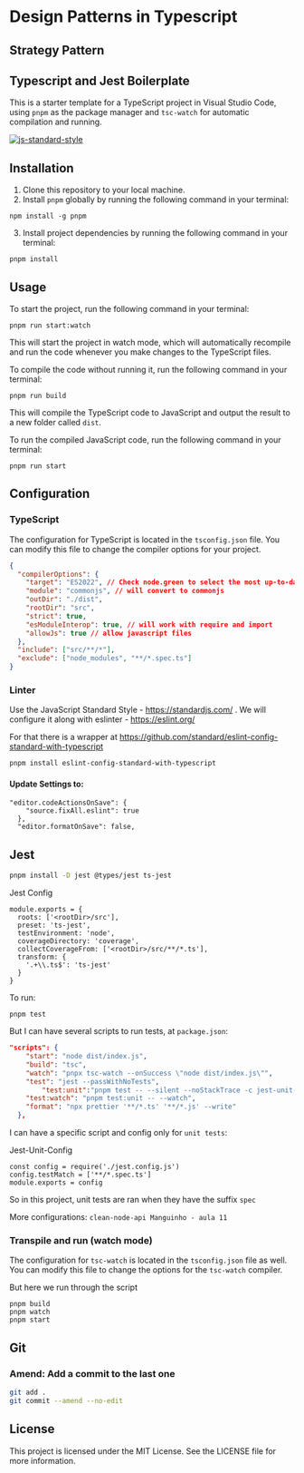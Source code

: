 # Design Patterns in Typescript

## Strategy Pattern



## Typescript and Jest Boilerplate

This is a starter template for a TypeScript project in Visual Studio Code, using `pnpm` as the package manager and `tsc-watch` for automatic compilation and running.

[![js-standard-style](https://cdn.rawgit.com/standard/standard/master/badge.svg)](http://standardjs.com)

## Installation

1. Clone this repository to your local machine.
2. Install `pnpm` globally by running the following command in your terminal:

```
npm install -g pnpm
```

3. Install project dependencies by running the following command in your terminal:

```
pnpm install
```

## Usage

To start the project, run the following command in your terminal:

```
pnpm run start:watch
```

This will start the project in watch mode, which will automatically recompile and run the code whenever you make changes to the TypeScript files.

To compile the code without running it, run the following command in your terminal:

```
pnpm run build
```

This will compile the TypeScript code to JavaScript and output the result to a new folder called `dist`.

To run the compiled JavaScript code, run the following command in your terminal:

```
pnpm run start
```

## Configuration

### TypeScript

The configuration for TypeScript is located in the `tsconfig.json` file. You can modify this file to change the compiler options for your project.

```json
{
  "compilerOptions": {
    "target": "ES2022", // Check node.green to select the most up-to-date ecma script version
    "module": "commonjs", // will convert to commonjs
    "outDir": "./dist",
    "rootDir": "src",
    "strict": true,
    "esModuleInterop": true, // will work with require and import
    "allowJs": true // allow javascript files
  },
  "include": ["src/**/*"],
  "exclude": ["node_modules", "**/*.spec.ts"]
}
```

### Linter

Use the JavaScript Standard Style - https://standardjs.com/ . We will configure it along with eslinter - https://eslint.org/

For that there is a wrapper at https://github.com/standard/eslint-config-standard-with-typescript

```bash
pnpm install eslint-config-standard-with-typescript
```
#### Update Settings to:
```
"editor.codeActionsOnSave": {
    "source.fixAll.eslint": true
  },
  "editor.formatOnSave": false,
```

## Jest

```bash
pnpm install -D jest @types/jest ts-jest
```
Jest Config
```
module.exports = {
  roots: ['<rootDir>/src'],
  preset: 'ts-jest',
  testEnvironment: 'node',
  coverageDirectory: 'coverage',
  collectCoverageFrom: ['<rootDir>/src/**/*.ts'],
  transform: {
    '.+\\.ts$': 'ts-jest'
  }
}
```

To run:
```
pnpm test
```
But I can have several scripts to run tests, at `package.json`:
```json
"scripts": {
    "start": "node dist/index.js",
    "build": "tsc",
    "watch": "pnpx tsc-watch --onSuccess \"node dist/index.js\"",
    "test": "jest --passWithNoTests",
        "test:unit":"pnpm test -- --silent --noStackTrace -c jest-unit-config.js",
    "test:watch": "pnpm test:unit -- --watch",
    "format": "npx prettier '**/*.ts' '**/*.js' --write"
  },
```

I can have a specific script and config only for `unit tests`:

Jest-Unit-Config
```
const config = require('./jest.config.js')
config.testMatch = ['**/*.spec.ts']
module.exports = config
```
So in this project, unit tests are ran when they have the suffix `spec`

More configurations: `clean-node-api Manguinho - aula 11`


### Transpile and run (watch mode)

The configuration for `tsc-watch` is located in the `tsconfig.json` file as well. You can modify this file to change the options for the `tsc-watch` compiler.

But here we run through the script
```
pnpm build
pnpm watch
pnpm start
```

## Git

### Amend: Add a commit to the last one

```bash
git add .
git commit --amend --no-edit
```



## License

This project is licensed under the MIT License. See the LICENSE file for more information.
